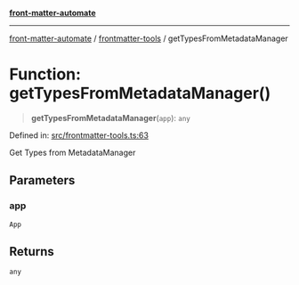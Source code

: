 [**front-matter-automate**](../../README.md)

***

[front-matter-automate](../../modules.md) / [frontmatter-tools](../README.md) / getTypesFromMetadataManager

# Function: getTypesFromMetadataManager()

> **getTypesFromMetadataManager**(`app`): `any`

Defined in: [src/frontmatter-tools.ts:63](https://github.com/Christian-Me/folder-to-tags-plugin/blob/c4f3804089f2bfe27979efdfa349dd5a9da04cc5/src/frontmatter-tools.ts#L63)

Get Types from MetadataManager

## Parameters

### app

`App`

## Returns

`any`
